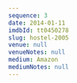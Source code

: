 ```yaml
---
sequence: 3
date: 2014-01-11
imdbId: tt0450278
slug: hostel-2005
venue: null
venueNotes: null
medium: Amazon
mediumNotes: null
---
```


